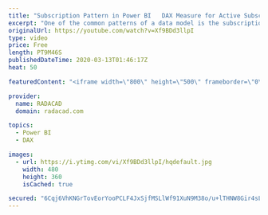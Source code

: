 ```yaml
---
title: "Subscription Pattern in Power BI   DAX Measure for Active Subscribers or Open Tickets For All Dates"
excerpt: "One of the common patterns of a data model is the subscription pattern. In this pattern, we have subscriptions (or tickets, or issues, or whatever else you want to call it) open date and close date. The way that this data is stored in a table makes it a bit challenging to get informative insight out"
originalUrl: https://youtube.com/watch?v=Xf9BDd3llpI
type: video
price: Free
length: PT9M46S
publishedDateTime: 2020-03-13T01:46:17Z
heat: 50

featuredContent: "<iframe width=\"800\" height=\"500\" frameborder=\"0\" src=\"https://www.youtube.com/embed/Xf9BDd3llpI\" allow=\"accelerometer; autoplay; encrypted-media; gyroscope; picture-in-picture\" allowfullscreen></iframe>"

provider:
  name: RADACAD
  domain: radacad.com

topics:
  - Power BI
  - DAX

images:
  - url: https://i.ytimg.com/vi/Xf9BDd3llpI/hqdefault.jpg
    width: 480
    height: 360
    isCached: true

secured: "6Cqj6VhKNGrTovEorYooPCLF4JxSjfMSLlWf91XuN9M38o/u+lTHNW8Gir4sLnoujySS/TYEF78/krlXFw0l4/ZIONtDno2jNYCHGvwh6enCvHCKKXBsowyMFG1qspYjDcmDRKuIxHEcU7KlCcAaT/66XHk0nh/VJRarYYyAFZCh99+2bwTGGiCxuPpiDWGSeH+MZj/fnEFgvGmI1Td0mHkkEoJfTe/nw7L626S+o/rjLtuqI6nrMwc6H9f9x5EPa/ED0D5PPRahd/7TR8QJSd5xPZmNOjqhMngYFQPoDCFiD/dPfK5Joy6e7Dp6M0HR/+1c2jSl/CUwPHGBaXJDzZLm6h1RTBt88IUtQP1fk3isd08NxrJvg+IgocZqDU+PAEfT6hygKyiX1ulvGUzoIBHUaRhaFyUIgR79KJrdxC0=;s17h7AVibQX7nE5fvYo4Rw=="
---
```


